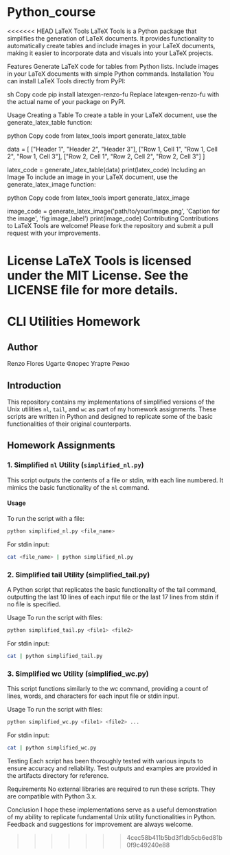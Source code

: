 # Python_course
<<<<<<< HEAD
LaTeX Tools
LaTeX Tools is a Python package that simplifies the generation of LaTeX documents. It provides functionality to automatically create tables and include images in your LaTeX documents, making it easier to incorporate data and visuals into your LaTeX projects.

Features
Generate LaTeX code for tables from Python lists.
Include images in your LaTeX documents with simple Python commands.
Installation
You can install LaTeX Tools directly from PyPI:

sh
Copy code
pip install latexgen-renzo-fu
Replace latexgen-renzo-fu with the actual name of your package on PyPI.

Usage
Creating a Table
To create a table in your LaTeX document, use the generate_latex_table function:

python
Copy code
from latex_tools import generate_latex_table

data = [
    ["Header 1", "Header 2", "Header 3"],
    ["Row 1, Cell 1", "Row 1, Cell 2", "Row 1, Cell 3"],
    ["Row 2, Cell 1", "Row 2, Cell 2", "Row 2, Cell 3"]
]

latex_code = generate_latex_table(data)
print(latex_code)
Including an Image
To include an image in your LaTeX document, use the generate_latex_image function:

python
Copy code
from latex_tools import generate_latex_image

image_code = generate_latex_image('path/to/your/image.png', 'Caption for the image', 'fig:image_label')
print(image_code)
Contributing
Contributions to LaTeX Tools are welcome! Please fork the repository and submit a pull request with your improvements.

License
LaTeX Tools is licensed under the MIT License. See the LICENSE file for more details.
=======

# CLI Utilities Homework

## Author

Renzo Flores Ugarte Флорес Угарте Рензо

## Introduction

This repository contains my implementations of simplified versions of the Unix utilities `nl`, `tail`, and `wc` as part of my homework assignments. These scripts are written in Python and designed to replicate some of the basic functionalities of their original counterparts.

## Homework Assignments

### 1. Simplified `nl` Utility (`simplified_nl.py`)

This script outputs the contents of a file or stdin, with each line numbered. It mimics the basic functionality of the `nl` command.

#### Usage

To run the script with a file:

```bash
python simplified_nl.py <file_name>
```
For stdin input:

```bash
cat <file_name> | python simplified_nl.py
```
### 2. Simplified tail Utility (simplified_tail.py)
A Python script that replicates the basic functionality of the tail command, outputting the last 10 lines of each input file or the last 17 lines from stdin if no file is specified.

Usage
To run the script with files:

```bash
python simplified_tail.py <file1> <file2> 
```
For stdin input:

```bash
cat | python simplified_tail.py
```

### 3. Simplified wc Utility (simplified_wc.py)
This script functions similarly to the wc command, providing a count of lines, words, and characters for each input file or stdin input.

Usage
To run the script with files:

```bash
python simplified_wc.py <file1> <file2> ...
```
For stdin input:

```bash
cat | python simplified_wc.py
```
Testing
Each script has been thoroughly tested with various inputs to ensure accuracy and reliability. Test outputs and examples are provided in the artifacts directory for reference.

Requirements
No external libraries are required to run these scripts. They are compatible with Python 3.x.

Conclusion
I hope these implementations serve as a useful demonstration of my ability to replicate fundamental Unix utility functionalities in Python. Feedback and suggestions for improvement are always welcome.
>>>>>>> 4cec58b411b5bd3f1db5cb6ed81b0f9c49240e88
